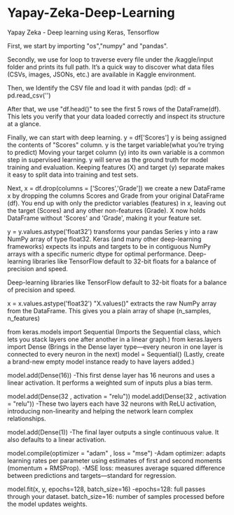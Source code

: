 # Yapay-Zeka-Deep-Learning
Yapay Zeka -  Deep learning using Keras, Tensorflow

First, we start by importing "os","numpy" and "pandas".

Secondly, we use for loop to traverse every file under the /kaggle/input folder and prints its full path. It’s a quick way to discover what data files (CSVs, images, JSONs, etc.) are available in Kaggle environment. 

Then, we Identify the CSV file and load it with pandas (pd): df = pd.read_csv('')

After that, we use "df.head()" to see the first 5 rows of the DataFrame(df). This lets you verify that your data loaded correctly and inspect its structure at a glance.

Finally, we can start with deep learning. y = df['Scores'] y is being assigned the contents of "Scores" column. y is the target variable(what you’re trying to predict)
Moving your target column (y) into its own variable is a common step in supervised learning. y will serve as the ground truth for model training and evaluation.
Keeping features (X) and target (y) separate makes it easy to split data into training and test sets.


Next, x = df.drop(columns = ['Scores','Grade']) we create a new DataFrame x by dropping the columns Scores and Grade from your original DataFrame (df). You end up with only the predictor variables (features) in x, leaving out the target (Scores) and any other non-features (Grade). X now holds DataFrame without 'Scores' and 'Grade', making it your feature set.

y = y.values.astype('float32') transforms your pandas Series y into a raw NumPy array of type float32. Keras (and many other deep-learning frameworks) expects its inputs and targets to be in contiguous NumPy arrays with a specific numeric dtype for optimal performance. Deep-learning libraries like TensorFlow default to 32-bit floats for a balance of precision and speed.


Deep-learning libraries like TensorFlow default to 32-bit floats for a balance of precision and speed.

x = x.values.astype('float32') "X.values()" extracts the raw NumPy array from the DataFrame. This gives you a plain array of shape (n_samples, n_features)

from keras.models import Sequential (Imports the Sequential class, which lets you stack layers one after another in a linear graph.)
from keras.layers import Dense   (Brings in the Dense layer type—every neuron in one layer is connected to every neuron in the next)
model = Sequential()             (Lastly, create a brand-new empty model instance ready to have layers added.)

model.add(Dense(16)) -This first dense layer has 16 neurons and uses a linear activation. It performs a weighted sum of inputs plus a bias term.

model.add(Dense(32 , activation = "relu"))
model.add(Dense(32 , activation = "relu")) -These two layers each have 32 neurons with ReLU activation, introducing non-linearity and helping the network learn complex relationships.

model.add(Dense(1)) -The final layer outputs a single continuous value. It also defaults to a linear activation.



model.compile(optimizer = "adam" , loss = "mse") -Adam optimizer: adapts learning rates per parameter using estimates of first and second moments (momentum + RMSProp).
-MSE loss: measures average squared difference between predictions and targets—standard for regression.

model.fit(x, y, epochs=128, batch_size=16) -epochs=128: full passes through your dataset. batch_size=16: number of samples processed before the model updates weights.


